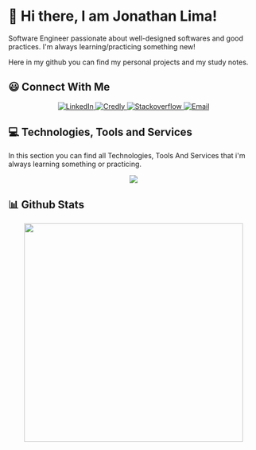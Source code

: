 # 👋 Hi there, I am Jonathan Lima!

Software Engineer passionate about well-designed softwares and good practices. I'm always learning/practicing something new!

Here in my github you can find my personal projects and my study notes.

## 😃 Connect With Me
<p align="center">
  <a href="https://www.linkedin.com/in/jntnlima/" target="_blank" rel="noopener noreferrer">
    <img alt="LinkedIn" src="https://img.shields.io/badge/linkedin-%230077B5.svg?&style=for-the-badge&logo=linkedin&logoColor=white" />
  </a>
  <a href="https://www.credly.com/users/jntnlima" target="_blank" rel="noopener noreferrer">
    <img alt="Credly" src="https://img.shields.io/badge/Credly-D14836?style=for-the-badge&logo=credly&logoColor=white"/>
  </a>
  <a href="https://stackoverflow.com/users/13879410/jlimadev" target="_blank" rel="noopener noreferrer">
    <img alt="Stackoverflow" src="https://img.shields.io/badge/stackoverflow-white?style=for-the-badge&logo=stackoverflow&logoColor=orange"/>
  </a>
  <a href="mailto:jlima.dev@gmail.com" target="_blank" rel="noopener noreferrer">
    <img alt="Email" src="https://img.shields.io/badge/email-%ae2525.svg?&style=for-the-badge&logo=gmail&logoColor=white" />
  </a>
</p>

## 💻 Technologies, Tools and Services
  In this section you can find all Technologies, Tools And Services that i'm always learning something or practicing.
  <p align="center">
    <a href="https://skillicons.dev">
      <img src="https://skillicons.dev/icons?i=nodejs,ts,js,express,nestjs,jest,aws,jenkins,docker,git,github,mongodb,postgres,mongodb,redis,java,kotlin,spring,react,redux,styledcomponents,html,css,vite,md,bash,vscode,idea&perline=7" />
    </a>
  </p>  

## 📊 Github Stats
  <p align="center">
    <img width="440px" src="https://github-readme-stats.vercel.app/api/top-langs/?username=jlimadev&layout=compact&theme=material-palenight&hide=Jupyter%20notebook,html,objective-c,ruby" />
  </p>

<!--
**jlimadev/jlimadev** is a ✨ _special_ ✨ repository because its `README.md` (this file) appears on your GitHub profile.

<p align="center">
  <code><img title="Javascript" height="20" src="https://raw.githubusercontent.com/github/explore/80688e429a7d4ef2fca1e82350fe8e3517d3494d/topics/javascript/javascript.png"></code>
  <code><img title="Typescript" height="20" src="https://raw.githubusercontent.com/github/explore/80688e429a7d4ef2fca1e82350fe8e3517d3494d/topics/typescript/typescript.png"></code>
  <code><img title="NodeJs" alt="NodeJs" height="20" src="https://raw.githubusercontent.com/github/explore/80688e429a7d4ef2fca1e82350fe8e3517d3494d/topics/nodejs/nodejs.png"></code>
  <code><img title="Kotlin" alt="Kotlin" height="20" src="https://raw.githubusercontent.com/github/explore/80688e429a7d4ef2fca1e82350fe8e3517d3494d/topics/kotlin/kotlin.png"></code>
  <code><img title="Java" alt="Java" height="20" src="https://raw.githubusercontent.com/github/explore/80688e429a7d4ef2fca1e82350fe8e3517d3494d/topics/java/java.png"></code>
  <code><img title="React" alt="React" height="20" src="https://raw.githubusercontent.com/github/explore/80688e429a7d4ef2fca1e82350fe8e3517d3494d/topics/react/react.png"></code>
  <code><img title="Springboot" alt="Springboot" height="20" src="https://raw.githubusercontent.com/github/explore/80688e429a7d4ef2fca1e82350fe8e3517d3494d/topics/spring-boot/spring-boot.png"></code>
  <code><img title="Express.js" alt="Express.js" height="20" src="https://raw.githubusercontent.com/github/explore/80688e429a7d4ef2fca1e82350fe8e3517d3494d/topics/express/express.png"/></code>
  </p>
  
  <p align="center">
    <code><img title="Jest" alt="Jest" height="20" src="https://images.opencollective.com/jest/2fa74a8/logo/256.png"></code>
    <code><img title="ChaiJs" alt="ChaiJs" height="20" src="https://avatars.githubusercontent.com/u/1515293?s=200&v=4"></code>
    <code><img title="Mocha" alt="Mocha" height="20" src="https://camo.githubusercontent.com/58045a79a69afea4cab1cea6def6d911fba3956cf5fd683addf41c032aa64088/68747470733a2f2f636c6475702e636f6d2f78465646784f696f41552e737667"></code>
  <code><img title="Istanbuljs" alt="Istanbuljs" height="20" src="https://avatars.githubusercontent.com/u/13523395?s=200&v=4"></code>
  <code><img title="JUnit5" alt="JUnit5" height="20" src="https://camo.githubusercontent.com/abbaedce4b226ea68b0fd43521472b0b146d5ed57956116f69752f43e7ddd7d8/68747470733a2f2f6a756e69742e6f72672f6a756e6974352f6173736574732f696d672f6a756e6974352d6c6f676f2e706e67"></code>
  <code><img title="JaCoCo" alt="JaCoCo" height="20" src="https://avatars.githubusercontent.com/u/1939631?s=200&v=4"></code>
  <code><img title="ESLint" alt="ESLint" height="20" src="https://raw.githubusercontent.com/github/explore/80688e429a7d4ef2fca1e82350fe8e3517d3494d/topics/eslint/eslint.png"></code>
  </p>
  
  <p align="center">
    <code><img title="Docker" alt="Docker" height="20" src="https://raw.githubusercontent.com/github/explore/80688e429a7d4ef2fca1e82350fe8e3517d3494d/topics/docker/docker.png"/></code>
    <code><img title="Terraform" alt="Terraform" height="20" src="https://raw.githubusercontent.com/github/explore/80688e429a7d4ef2fca1e82350fe8e3517d3494d/topics/terraform/terraform.png"></code>
    <code><img title="AWS" alt="AWS" height="20" src="https://raw.githubusercontent.com/github/explore/fbceb94436312b6dacde68d122a5b9c7d11f9524/topics/aws/aws.png"></code>
    <code><img title="Heroku" alt="Heroku" height="20" src="https://avatars.githubusercontent.com/u/23211?s=200&v=4"/></code>
    <code><img title="Git" alt="Git" height="20" src="https://raw.githubusercontent.com/github/explore/80688e429a7d4ef2fca1e82350fe8e3517d3494d/topics/git/git.png"></code>
    <code><img title="MongoDB" alt="MongoDB" height="20" src="https://raw.githubusercontent.com/github/explore/80688e429a7d4ef2fca1e82350fe8e3517d3494d/topics/mongodb/mongodb.png"/></code>
    <code><img title="Postgres" alt="Postgres" height="20" src="https://raw.githubusercontent.com/github/explore/80688e429a7d4ef2fca1e82350fe8e3517d3494d/topics/postgresql/postgresql.png"/></code>
  <code><img title="Sonar" alt="Sonar" height="20" src="https://avatars.githubusercontent.com/u/545988?s=200&v=4"/></code>
  <code><img title="TravisCI" alt="TravisCI" height="20" src="https://avatars.githubusercontent.com/u/639823?s=200&v=4"/></code>
  <code><img title="Jenkins" alt="Jenkins" height="20" src="https://avatars.githubusercontent.com/u/107424?s=200&v=4"/></code>
  </p>

A few badges 
<p align="center">
   <img alt="TypeScript" src="https://img.shields.io/badge/typescript-%23007ACC.svg?style=for-the-badge&logo=typescript&logoColor=white"/> 
   <img alt="JavaScript" src="https://img.shields.io/badge/javascript-%23323330.svg?style=for-the-badge&logo=javascript&logoColor=%23F7DF1E"/> 
   <img alt="NodeJS" src="https://img.shields.io/badge/node.js-%23323330.svg?style=for-the-badge&logo=node.js&logoColor=white%22"/> 
   <img alt="Kotlin" src="https://img.shields.io/badge/kotlin-%232C2D72.svg?style=for-the-badge&logo=kotlin&logoColor=white"/> 
   <img alt="Java" src="https://img.shields.io/badge/java-%23FFFFFF.svg?style=for-the-badge&logo=java&logoColor=red"/> 
 </p>
  
  <p align="center">
    <img alt="Jest" src="https://img.shields.io/badge/-jest-%23C21325?style=for-the-badge&logo=jest&logoColor=white"/>
    <img alt="Mocha" src="https://img.shields.io/badge/-mocha-%238D6748?style=for-the-badge&logo=mocha&logoColor=white"/>
    <img alt="ESLint" src="https://img.shields.io/badge/ESLint-4B3263?style=for-the-badge&logo=eslint&logoColor=white" />
    <img alt="Testing-Library" src="https://img.shields.io/badge/-TestingLibrary-%23E33332?style=for-the-badge&logo=testing-library&logoColor=white"/>
  </p>
  
  <p align="center">
    <img alt="React" src="https://img.shields.io/badge/react-%2320232a.svg?style=for-the-badge&logo=react&logoColor=%2361DAFB"/>
    <img alt="Express.js" src="https://img.shields.io/badge/express.js-%23404d59.svg?style=for-the-badge&logo=express&logoColor=%2361DAFB"/>
    <img alt="Spring" src="https://img.shields.io/badge/spring-%236DB33F.svg?style=for-the-badge&logo=spring&logoColor=white"/>
  </p>
  
  <p align="center">
    <img alt="Docker" src="https://img.shields.io/badge/docker-%230db7ed.svg?style=for-the-badge&logo=docker&logoColor=white"/>
    <img alt="Terraform" src="https://img.shields.io/badge/terraform-%235835CC.svg?style=for-the-badge&logo=terraform&logoColor=white"/>
    <img alt="AWS" src="https://img.shields.io/badge/AWS-%23FF9900.svg?style=for-the-badge&logo=amazon-aws&logoColor=white"/>
    <img alt="Heroku" src="https://img.shields.io/badge/heroku-%23430098.svg?style=for-the-badge&logo=heroku&logoColor=white"/>
    <img alt="Git" src="https://img.shields.io/badge/git-%23F05033.svg?style=for-the-badge&logo=git&logoColor=white"/>
  </p>

Here are some ideas to get you started:

- 🔭 I’m currently working on ...
- 🌱 I’m currently learning ...
- 👯 I’m looking to collaborate on ...
- 🤔 I’m looking for help with ...
- 💬 Ask me about ...
- 📫 How to reach me: ...
- 😄 Pronouns: ...
- ⚡ Fun fact: ...
-->
